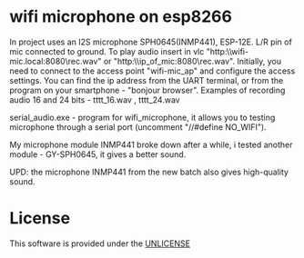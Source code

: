 # wifi microphone on esp8266

  In project uses an  I2S microphone SPH0645(INMP441), ESP-12E. L/R pin of mic connected to ground.
  To play audio insert in vlc  "http:\\\wifi-mic.local:8080\rec.wav"  or "http:\\\ip_of_mic:8080\rec.wav".
  Initially, you need to connect to the access point "wifi-mic_ap" and configure the access settings.
  You can find the ip address from the UART terminal, or from the program on your smartphone - "bonjour browser".
  Examples of recording audio 16 and 24 bits - tttt_16.wav , tttt_24.wav
  
  serial_audio.exe - program for wifi_microphone,  it allows you to testing  microphone through a serial port (uncomment  "//#define NO_WIFI").
  
 My microphone module  INMP441 broke down after a while, i tested another module - GY-SPH0645, it gives a better sound.
 
 UPD: the microphone INMP441 from the new batch also gives high-quality sound.


# License

  This software is provided under the  <a href="http://unlicense.org/" rel="nofollow">UNLICENSE</a>

